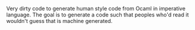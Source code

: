 Very dirty code to generate human style code from Ocaml in imperative language. The goal is to generate a code such that peoples who'd read it wouldn't guess that is machine generated.
